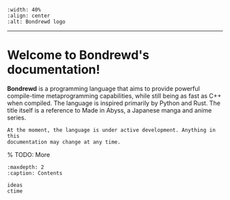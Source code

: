 ```{image} ../../media/logo.png
:width: 40%
:align: center
:alt: Bondrewd logo
```
---
Welcome to Bondrewd's documentation!
====================================

**Bondrewd** is a programming language that aims to provide powerful
compile-time metaprogramming capabilities, while still being as fast as C++
when compiled. The language is inspired primarily by Python and Rust. The title
itself is a reference to Made in Abyss, a Japanese manga and anime series.

```{note}
At the moment, the language is under active development. Anything in this
documentation may change at any time.
```

% TODO: More

```{toctree}
:maxdepth: 2
:caption: Contents

ideas
ctime
```

